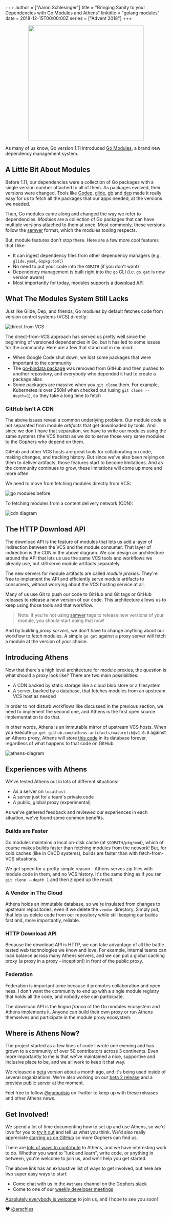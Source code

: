 +++
author = ["Aaron Schlesinger"]
title = "Bringing Sanity to your Dependencies with Go Modules and Athens"
linktitle = "golang modules"
date = 2018-12-15T00:00:00Z
series = ["Advent 2018"]
+++

<p align="center">
    <img 
        src="/postimages/advent-2018/go-modules-athens/athens-gopher.png"
        width="360"
    >
</p>

As many of us know, Go version 1.11 introduced [Go Modules](https://github.com/golang/go/wiki/Modules), a brand new dependency management 
system.

## A Little Bit About Modules

Before 1.11, our dependencies were a collection of Go packages with a single 
version number attached to all of them. As packages evolved, their versions 
were changed. Tools like [Godep](https://github.com/tools/godep), 
[glide](https://github.com/Masterminds/glide), 
[gb](https://github.com/constabulary/gb) and 
[dep](https://github.com/golang/dep) made it really easy for us to fetch all 
the packages that our apps needed, at the versions we needed.

Then, Go modules came along and changed the way we refer to dependencies. 
_Modules_ are a collection of Go packages that can have multiple versions 
attached to them at once. Most commonly, these versions follow the 
[semver](https://semver.org/) format, which the modules tooling respects.

But, module features don't stop there. Here are a few more cool features that 
I like:

- It can ingest dependency files from other dependency managers 
(e.g. `glide.yaml`, `Gopkg.toml`)
- No need to put your code into the `GOPATH` (if you don't want)
- Dependency management is built right into the `go` CLI (i.e. 
`go get` is now version aware)
- Most importantly for today, modules supports a 
[download API](https://docs.gomods.io/intro/protocol/)

## What The Modules System Still Lacks

Just like Glide, Dep, and friends, Go modules by default fetches code from 
version control systems (VCS) directly:

![direct from VCS](/postimages/advent-2018/go-modules-athens/go-modules-before.png)

The direct-from-VCS approach has served us pretty well since the beginning 
of versioned dependencies in Go, but it has led to some issues for the 
community. Here are a few that stand out in my mind:

- When Google Code shut down, we lost some packages that were important to 
the community
- The [go-bindata package](https://github.com/go-bindata/go-bindata) was 
removed from GitHub and then pushed to another repository, and everybody 
who depended it had to create a package alias
- Some packages are massive when you `git clone` them. For example, 
Kubernetes is over 250M when checked out (using `git clone --depth=1`),
 so they take a long time to fetch

### GitHub Isn't A CDN

The above issues reveal a common underlying problem. Our module _code_ is 
not separated from module _artifacts_ that get downloaded by tools. And since 
we don't have that separation, we have to write our modules using the same 
systems (the VCS hosts) as we do to serve those very same modules to the 
Gophers who depend on them.

GitHub and other VCS hosts are great tools for collaborating on code, making 
changes, and tracking history. But since we've also been relying on them to 
deliver artifacts, those features start to become limitations. And as the 
community continues to grow, these limitations will come up more and more 
often.

We need to move from fetching modules directly from VCS:

![go modules before](/postimages/advent-2018/go-modules-athens/go-modules-before.png)

To fetching modules from a content delivery network (CDN):

![cdn diagram](/postimages/advent-2018/go-modules-athens/go-modules-with-cdn.png)

## The HTTP Download API

The download API is the feature of modules that lets us add a layer of 
indirection between the VCS and the module consumer. That layer of indirection 
is the CDN in the above diagram. We can design an architecture around the API 
that lets us use the same VCS tools and workflows we already use, but still 
serve module artifacts separately.

The new servers for module artifacts are called _module proxies_. They're free 
to implement the API and efficiently serve module artifacts to consumers, 
without worrying about the VCS hosting service at all.

Many of us use Git to push our code to GitHub and Git tags or GitHub releases 
to release a new version of our code. This architecture allows us to keep 
using those tools and that workflow. 

>Note: if you're not using [semver](https://semver.org) tags to release new 
versions of your module, you should start doing that now!

And by building _proxy servers_, we don't have to change anything about our 
workflow to fetch modules. A simple `go get` against a proxy server will 
fetch a module at the version of your choice.

## Introducing Athens

Now that there's a high level architecture for module proxies, the question 
is what should a proxy look like? There are two main possibilities:

- A CDN backed by static storage like a cloud blob store or a filesystem
- A server, backed by a database, that fetches modules from an upstream VCS 
host as needed

In order to not disturb workflows like discussed in the previous section, we 
need to implement the second one, and Athens is the first open source 
implementation to do that.

In other words, Athens is an immutable mirror of upstream VCS hosts. When you 
execute `go get github.com/athens-artifacts/maturelib@v1.0.0` against an 
Athens proxy, Athens will store [this code](https://github.com/athens-artifacts/maturelib/releases/tag/v0.0.1) in its 
database forever, regardless of what happens to that code on GitHub.

![athens-diagram](/postimages/advent-2018/go-modules-athens/athens-diagram.png)

## Experiences with Athens

We've tested Athens out in lots of different situations:

- As a server on `localhost`
- A server just for a team's private code
- A public, global proxy (experimental)

As we've gathered feedback and reviewed our experiences in each situation, 
we've found some common benefits.

### Builds are Faster

Go modules maintains a local on-disk cache (at `$GOPATH/pkg/mod`), which of 
course makes builds faster than fetching modules from the network! But, for 
cold caches (like in CI/CD systems), builds are faster than with 
fetch-from-VCS situations.

We get speed for a pretty simple reason - Athens serves zip files with module 
code in them, and no VCS history. It's the same thing as if you ran 
`git clone --depth 1` and then zipped up the result.

### A Vendor in The Cloud

Athens holds an immutable database, so we're insulated from changes to 
upstream repositories, even if we delete the `vendor` directory. Simply 
put, that lets us delete code from our repository while still keeping our 
builds fast and, more importantly, reliable.

### HTTP Download API

Because the download API is HTTP, we can take advantage of all the battle 
tested web technologies we know and love. For example, internal teams can 
load balance across many Athens servers, and we can put a global caching 
proxy (a proxy in a proxy - inception!) in front of the public proxy.

### Federation

Federation is important tome because it promotes collaboration and open-ness. 
I don't want the community to end up with a single module registry that holds
all the code, and nobody else can participate.

The download API is the _lingua franca_ of the Go modules ecosystem and 
Athens implements it. Anyone can build their own proxy or run Athens 
themselves and participate in the module proxy ecosystem.

## Where is Athens Now?

The project started as a few lines of code I wrote one evening and has grown 
to a community of over 50 contributors across 3 continents. Even more 
importantly to me is that we've maintained a nice, supportive and inclusive 
place to be, and we all work to keep it that way.

We released a [beta](https://medium.com/project-athens/the-athens-proxy-is-in-beta-bd95abee07db) 
version about a month ago, and it's being used inside of several organizations. 
We're also working on our [beta 2 release](https://github.com/gomods/athens/milestone/3) 
and a [preview public server](https://github.com/gomods/athens/milestone/5) at 
the moment.

Feel free to follow [@gomodsio](https://twitter.com/gomodsio) on Twitter to 
keep up with these releases and other Athens news.

## Get Involved!

We spend a lot of time documenting how to set up and use Athens, so we'd love 
for you to [try it out](https://docs.gomods.io/install/) and tell us what you 
think. We'd also really appreciate 
[starring us on GitHub](https://github.com/gomods/athens) so more Gophers can 
find us.

There are [lots of ways to contribute](https://docs.gomods.io/contributing/community/participating/) to Athens, 
and we have interesting work to do. Whether you want to "lurk and learn", 
write code, or anything in between, you're welcome to join us, and we'll 
help you get started.

The above link has an exhaustive list of ways to get involved, but here are 
two super easy ways to start:

- Come chat with us in the `#athens` channel on the [Gophers slack](https://gophersinvite.herokuapp.com/)
- Come to one of our [weekly developer meetings](https://aka.ms/athensdevmeeting)

[Absolutely everybody is welcome](https://arschles.com/blog/absolutely-everybody-is-welcome/) 
to join us, and I hope to see you soon!

❤️ [@arschles](https://twitter.com/arschles)
